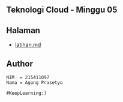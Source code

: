 ## Teknologi Cloud - Minggu 05


## Halaman
- [latihan.md](latihan.md)


## Author
```
NIM  = 215411097
Nama = Agung Prasetyo
```

``#KeepLearning:)``
